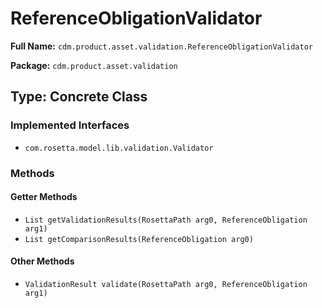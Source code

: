 # ReferenceObligationValidator

**Full Name:** `cdm.product.asset.validation.ReferenceObligationValidator`

**Package:** `cdm.product.asset.validation`

## Type: Concrete Class

### Implemented Interfaces

- `com.rosetta.model.lib.validation.Validator`

### Methods

#### Getter Methods

- `List getValidationResults(RosettaPath arg0, ReferenceObligation arg1)`
- `List getComparisonResults(ReferenceObligation arg0)`

#### Other Methods

- `ValidationResult validate(RosettaPath arg0, ReferenceObligation arg1)`

